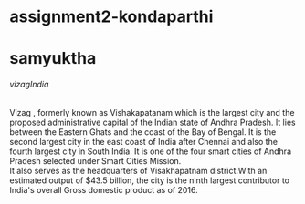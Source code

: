 # assignment2-kondaparthi
# samyuktha
###### vizagIndia
Vizag , formerly known as Vishakapatanam which is the largest city and the proposed administrative capital of the Indian state of Andhra Pradesh. It lies between the Eastern Ghats and the coast of the Bay of Bengal.
It is the second largest city in the east coast of India after Chennai and also the fourth largest city in South India. It is one of the four smart cities of Andhra Pradesh selected under Smart Cities Mission. <br>
It also serves as the headquarters of Visakhapatnam district.With an estimated output of $43.5 billion, the city is the ninth largest contributor to India's overall Gross domestic product as of 2016.